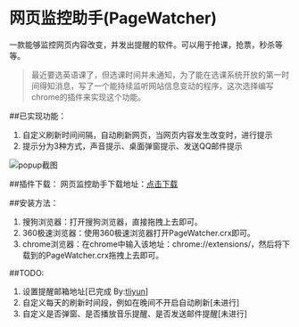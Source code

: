 # 网页监控助手(PageWatcher)
一款能够监控网页内容改变，并发出提醒的软件。可以用于抢课，抢票，秒杀等等。

>最近要选英语课了，但选课时间并未通知，为了能在选课系统开放的第一时间得知消息，写了一个能持续监听网站信息变动的程序，这次选择编写chrome的插件来实现这个功能。

##已实现功能：

1. 自定义刷新时间间隔，自动刷新网页，当网页内容发生改变时，进行提示
2. 提示分为3种方式，声音提示、桌面弹窗提示、发送QQ邮件提示

 ![popup截图](https://raw.githubusercontent.com/liyumeng/PageWatcher/resource/images/example1.png)

##插件下载：
  网页监控助手下载地址：[点击下载](https://raw.githubusercontent.com/liyumeng/PageWatcher/resource/PageWatcher.crx)

##安装方法：
1. 搜狗浏览器：打开搜狗浏览器，直接拖拽上去即可。
2. 360极速浏览器：使用360极速浏览器打开PageWatcher.crx即可。
3. chrome浏览器：在chrome中输入该地址：chrome://extensions/，然后将下载到的PageWatcher.crx拖拽上去即可。


##TODO:

1. 设置提醒邮箱地址[已完成 By:[tliyun](https://github.com/tliyun)]
2. 自定义每天的刷新时间段，例如在晚间不开启自动刷新[未进行]
3. 自定义是否弹窗、是否播放音乐提醒、是否发送邮件提醒[未进行]
